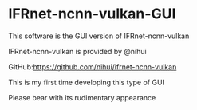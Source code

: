 # IFRnet-ncnn-vulkan-GUI
This software is the GUI version of IFRnet-ncnn-vulkan

IFRnet-ncnn-vulkan is provided by @nihui

GitHub:https://github.com/nihui/ifrnet-ncnn-vulkan

This is my first time developing this type of GUI

Please bear with its rudimentary appearance
